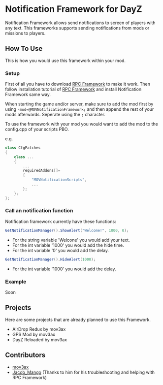 # Notification Framework for DayZ

Notification Framework allows send notifications to screen of players with any text. This frameworks supports sending notifications from mods or missions to players.

## How To Use

This is how you would use this framework within your mod. 

### Setup

First of all you have to download [RPC Framework](https://github.com/Jacob-Mango/DayZ-RPCFramework/releases) to make it work. Then follow installation tutorial of [RPC Framework](https://github.com/Jacob-Mango/DayZ-RPCFramework) and install Notification Framework same way.

When starting the game and/or server, make sure to add the mod first by using `-mod=@MOVNotificationFramework;` and then append the rest of your mods afterwards. Seperate using the `;` character.

To use the framework with your mod you would want to add the mod to the config.cpp of your scripts PBO.

e.g.

```cpp
class CfgPatches
{
    class ...
    {
        ...
        requiredAddons[]=
        {
            "MOVNotificationScripts",
            ...
        };
    };
};
```

### Call an notification function

Notification framework currently have these functions:

```java
GetNotificationManager().ShowAlert("Welcome!", 1000, 0);
```

* For the string variable 'Welcone' you would add your text.
* For the int variable '1000' you would add the hide time.
* For the int variable '0' you would add the delay. 

```java
GetNotificationManager().HideAlert(1000);
```

* For the int variable '1000' you would add the delay. 

### Example

Soon

## Projects

Here are some projects that are already planned to use this Framework.

* AirDrop Redux by mov3ax
* GPS Mod by mov3ax
* DayZ Reloaded by mov3ax

## Contributors

* [mov3ax](https://github.com/mov3ax)
* [Jacob_Mango](https://github.com/Jacob-Mango) (Thanks to him for his troubleshooting and helping with RPC Framework)

